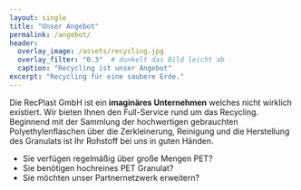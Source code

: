 ```yaml
---
layout: single
title: "Unser Angebot"
permalink: /angebot/
header:
  overlay_image: /assets/recycling.jpg
  overlay_filter: "0.3"  # dunkelt das Bild leicht ab
  caption: "Recycling ist unser Angebot"
excerpt: "Recycling für eine saubere Erde."
---
```


Die RecPlast GmbH ist ein **imaginäres Unternehmen** welches nicht wirklich existiert. Wir bieten Ihnen den Full-Service rund um das Recycling. Beginnend mit der Sammlung der hochwertigen gebrauchten Polyethylenflaschen über die Zerkleinerung, Reinigung und die Herstellung des Granulats ist Ihr Rohstoff bei uns in guten Händen.

* Sie verfügen regelmäßig über große Mengen PET?
* Sie benötigen hochreines PET Granulat?
* Sie möchten unser Partnernetzwerk erweitern?
